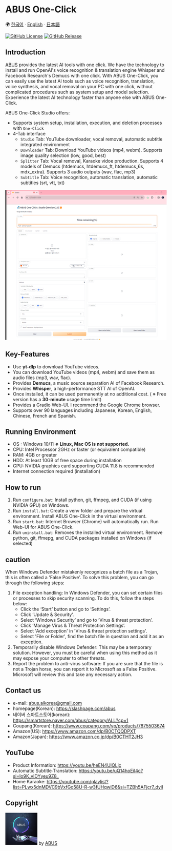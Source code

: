 # ABUS One-Click

🌍 [한국어](README.kor.md) ∙ [English](README.eng.md) ∙ [日本語](README.jpn.md)

[![GitHub License](https://img.shields.io/github/license/abus-aikorea/studio-free)](LICENSE)
[![GitHub Release](https://img.shields.io/github/v/release/abus-aikorea/studio-free)](https://github.com/abus-aikorea/studio-free/releases)


## Introduction
[ABUS](https://slashpage.com/abus) provides the latest AI tools with one click.
We have the technology to install and run OpenAI's voice recognition & translation engine Whisper and Facebook Research's Demucs with one click.
With ABUS One-Click, you can easily use the latest AI tools such as voice recognition, translation, voice synthesis, and vocal removal on your PC with one click, without complicated procedures such as system setup and model selection. Experience the latest AI technology faster than anyone else with ABUS One-Click.

ABUS One-Click Studio offers:
* Supports system setup, installation, execution, and deletion processes with `One-Click`
* 4-Tab interface
  * `Studio` Tab: YouTube downloader, vocal removal, automatic subtitle integrated environment
  * `Downloader` Tab: Download YouTube videos (mp4, webm). Supports image quality selection (low, good, best)
  * `Splitter` Tab: Vocal removal, Karaoke vidoe production. Supports 4 models of Demucs (htdemucs, htdemucs_ft, htdemucs_6s, mdx_extra). Supports 3 audio outputs (wav, flac, mp3)
  * `Subtitle` Tab: Voice recognition, automatic translation, automatic subtitles (srt, vtt, txt)


![ABUS One-Click: Studio 실행 화면](docs/images/main_page.eng.png)


## Key-Features
* Use **yt-dlp** to download YouTube videos.
* You can download YouTube videos (mp4, webm) and save them as audio files (mp3, wav, flac).
* Provides **Demucs**, a music source separation AI of Facebook Research.
* Provides **Whisper**, a high-performance STT AI of OpenAI.
* Once installed, it can be used permanently at no additional cost. ( ※ Free version has a **30-minute** usage time limit)
* Provides a Gradio Web-UI. I recommend the Google Chrome browser.
* Supports over 90 languages including Japanese, Korean, English, Chinese, French and Spanish.


## Running Environment
* OS : Windows 10/11 **※ Linux, Mac OS is not supported.**
* CPU: Intel Processor 2GHz or faster (or equivalent compatible)
* RAM: 4GB or greater
* HDD: At least 10GB of free space during installation
* GPU: NVIDIA graphics card supporting CUDA 11.8 is recommended
* Internet connection required (installation)

## How to run
1. Run `configure.bat`: Install python, git, ffmpeg, and CUDA (if using NVIDIA GPU) on Windows.
2. Run `install.bat`: Create a venv folder and prepare the virtual environment. Install ABUS One-Click in the virtual environment.
3. Run `start.bat`: Internet Browser (Chrome) will automatically run. Run Web-UI for ABUS One-Click.
4. Run `uninstall.bat`: Removes the installed virtual environment. Remove python, git, ffmepg, and CUDA packages installed on Windows (if selected)

## caution
When Windows Defender mistakenly recognizes a batch file as a Trojan, this is often called a 'False Positive'. To solve this problem, you can go through the following steps:

1. File exception handling: In Windows Defender, you can set certain files or processes to skip security scanning. To do this, follow the steps below:
   * Click the ‘Start’ button and go to ‘Settings’.
   * Click ‘Update & Security’.
   * Select ‘Windows Security’ and go to ‘Virus & threat protection’.
   * Click ‘Manage Virus & Threat Protection Settings’.
   * Select 'Add exception' in 'Virus & threat protection settings'.
   * Select 'File or Folder', find the batch file in question and add it as an exception.
2. Temporarily disable Windows Defender: This may be a temporary solution. However, you must be careful when using this method as it may expose your computer to other threats.
3. Report the problem to anti-virus software: If you are sure that the file is not a Trojan horse, you can report it to Microsoft as a False Positive. Microsoft will review this and take any necessary action.


## Contact us
* e-mail: <abus.aikorea@gmail.com>
* homepage(Korean): <https://slashpage.com/abus>
* 네이버 스마트스토어(korean): <https://smartstore.naver.com/abus/category/ALL?cp=1>
* Coupang(Korean): <https://www.coupang.com/vp/products/7875503674>
* Amazon(US): <https://www.amazon.com/dp/B0CTQQDPXT>
* Amazon(Japan): <https://www.amazon.co.jp/dp/B0CTHT2JH3>


## YouTube
* Product Information: <https://youtu.be/heEN4UIQLjc>
* Automatic Subtitle∙Translation: <https://youtu.be/uQ14hoEiI4c?si=Io9K_vIDYyeu9Z8_>
* Home Karaoke: <https://youtube.com/playlist?list=PLwx5dnMDVC9bVxfGo58U-R-w3fUHqwiD6&si=TZBh5AFjcr7_dyiI>
  


## Copyright
<img src="docs/images/ABUS-logo.jpg" width="100" height="100"> by [ABUS](https://slashpage.com/abus)